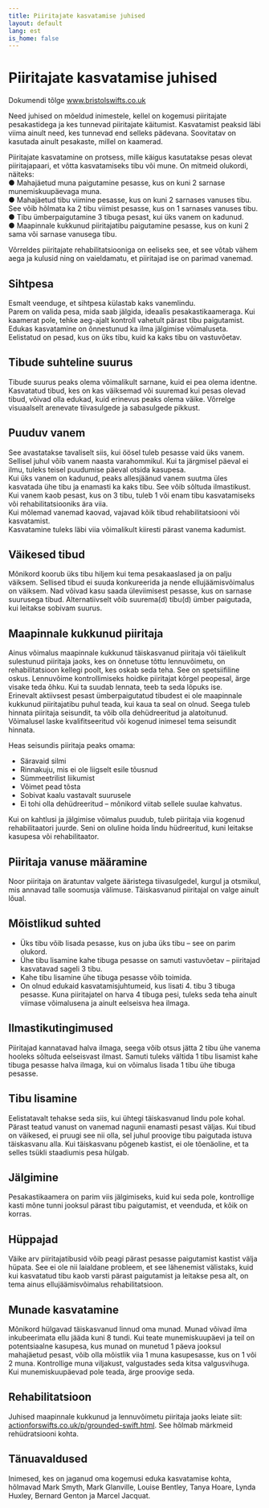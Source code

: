 ```yaml
---
title: Piiritajate kasvatamise juhised
layout: default
lang: est
is_home: false
---
```


# Piiritajate kasvatamise juhised

Dokumendi tõlge <a href="https://www.bristolswifts.co.uk/wp-content/uploads/2020/08/Swift-fostering-guidelines.pdf" target="_blank">www.bristolswifts.co.uk</a>


Need juhised on mõeldud inimestele, kellel on kogemusi piiritajate pesakastidega ja kes tunnevad piiritajate käitumist. Kasvatamist peaksid läbi viima ainult need, kes tunnevad end selleks pädevana. Soovitatav on kasutada ainult pesakaste, millel on kaamerad.

Piiritajate kasvatamine on protsess, mille käigus kasutatakse pesas olevat piiritajapaari, et võtta kasvatamiseks tibu või mune. On mitmeid olukordi, näiteks:  
● Mahajäetud muna paigutamine pesasse, kus on kuni 2 sarnase munemiskuupäevaga muna.  
● Mahajäetud tibu viimine pesasse, kus on kuni 2 sarnases vanuses tibu. See võib hõlmata ka 2 tibu viimist pesasse, kus on 1 sarnases vanuses tibu.  
● Tibu ümberpaigutamine 3 tibuga pesast, kui üks vanem on kadunud.  
● Maapinnale kukkunud piiritajatibu paigutamine pesasse, kus on kuni 2 sama või sarnase vanusega tibu.  

Võrreldes piiritajate rehabilitatsiooniga on eeliseks see, et see võtab vähem aega ja kulusid ning on vaieldamatu, et piiritajad ise on parimad vanemad.

## Sihtpesa  
Esmalt veenduge, et sihtpesa külastab kaks vanemlindu.  
Parem on valida pesa, mida saab jälgida, ideaalis pesakastikaameraga. Kui kaamerat pole, tehke aeg-ajalt kontroll vahetult pärast tibu paigutamist.  
Edukas kasvatamine on õnnestunud ka ilma jälgimise võimaluseta.  
Eelistatud on pesad, kus on üks tibu, kuid ka kaks tibu on vastuvõetav.

## Tibude suhteline suurus  
Tibude suurus peaks olema võimalikult sarnane, kuid ei pea olema identne. Kasvatatud tibud, kes on kas väiksemad või suuremad kui pesas olevad tibud, võivad olla edukad, kuid erinevus peaks olema väike. Võrrelge visuaalselt arenevate tiivasulgede ja sabasulgede pikkust.

## Puuduv vanem  
See avastatakse tavaliselt siis, kui öösel tuleb pesasse vaid üks vanem. Sellisel juhul võib vanem naasta varahommikul. Kui ta järgmisel päeval ei ilmu, tuleks teisel puudumise päeval otsida kasupesa.  
Kui üks vanem on kadunud, peaks allesjäänud vanem suutma üles kasvatada ühe tibu ja enamasti ka kaks tibu. See võib sõltuda ilmastikust.  
Kui vanem kaob pesast, kus on 3 tibu, tuleb 1 või enam tibu kasvatamiseks või rehabilitatsiooniks ära viia.  
Kui mõlemad vanemad kaovad, vajavad kõik tibud rehabilitatsiooni või kasvatamist.  
Kasvatamine tuleks läbi viia võimalikult kiiresti pärast vanema kadumist.

## Väikesed tibud  
Mõnikord koorub üks tibu hiljem kui tema pesakaaslased ja on palju väiksem. Sellised tibud ei suuda konkureerida ja nende ellujäämisvõimalus on väiksem. Nad võivad kasu saada üleviimisest pesasse, kus on sarnase suurusega tibud. Alternatiivselt võib suurema(d) tibu(d) ümber paigutada, kui leitakse sobivam suurus.

## Maapinnale kukkunud piiritaja  
Ainus võimalus maapinnale kukkunud täiskasvanud piiritaja või täielikult sulestunud piiritaja jaoks, kes on õnnetuse tõttu lennuvõimetu, on rehabilitatsioon kellegi poolt, kes oskab seda teha. See on spetsiifiline oskus. Lennuvõime kontrollimiseks hoidke piiritajat kõrgel peopesal, ärge visake teda õhku. Kui ta suudab lennata, teeb ta seda lõpuks ise.  
Erinevalt aktiivsest pesast ümberpaigutatud tibudest ei ole maapinnale kukkunud piiritajatibu puhul teada, kui kaua ta seal on olnud. Seega tuleb hinnata piiritaja seisundit, ta võib olla dehüdreeritud ja alatoitunud. Võimalusel laske kvalifitseeritud või kogenud inimesel tema seisundit hinnata.  

Heas seisundis piiritaja peaks omama:  
- Säravaid silmi  
- Rinnakuju, mis ei ole liigselt esile tõusnud  
- Sümmeetrilist liikumist  
- Võimet pead tõsta  
- Sobivat kaalu vastavalt suurusele  
- Ei tohi olla dehüdreeritud – mõnikord viitab sellele suulae kahvatus.  

Kui on kahtlusi ja jälgimise võimalus puudub, tuleb piiritaja viia kogenud rehabilitaatori juurde. Seni on oluline hoida lindu hüdreeritud, kuni leitakse kasupesa või rehabilitaator.

## Piiritaja vanuse määramine  
Noor piiritaja on äratuntav valgete ääristega tiivasulgedel, kurgul ja otsmikul, mis annavad talle soomusja välimuse. Täiskasvanud piiritajal on valge ainult lõual.

## Mõistlikud suhted  
- Üks tibu võib lisada pesasse, kus on juba üks tibu – see on parim olukord.  
- Ühe tibu lisamine kahe tibuga pesasse on samuti vastuvõetav – piiritajad kasvatavad sageli 3 tibu.  
- Kahe tibu lisamine ühe tibuga pesasse võib toimida.  
- On olnud edukaid kasvatamisjuhtumeid, kus lisati 4. tibu 3 tibuga pesasse. Kuna piiritajatel on harva 4 tibuga pesi, tuleks seda teha ainult viimase võimalusena ja ainult eelseisva hea ilmaga.

## Ilmastikutingimused  
Piiritajad kannatavad halva ilmaga, seega võib otsus jätta 2 tibu ühe vanema hooleks sõltuda eelseisvast ilmast. Samuti tuleks vältida 1 tibu lisamist kahe tibuga pesasse halva ilmaga, kui on võimalus lisada 1 tibu ühe tibuga pesasse.

## Tibu lisamine  
Eelistatavalt tehakse seda siis, kui ühtegi täiskasvanud lindu pole kohal. Pärast teatud vanust on vanemad nagunii enamasti pesast väljas. Kui tibud on väikesed, ei pruugi see nii olla, sel juhul proovige tibu paigutada istuva täiskasvanu alla. Kui täiskasvanu põgeneb kastist, ei ole tõenäoline, et ta selles tsükli staadiumis pesa hülgab.

## Jälgimine  
Pesakastikaamera on parim viis jälgimiseks, kuid kui seda pole, kontrollige kasti mõne tunni jooksul pärast tibu paigutamist, et veenduda, et kõik on korras.

## Hüppajad  
Väike arv piiritajatibusid võib peagi pärast pesasse paigutamist kastist välja hüpata. See ei ole nii laialdane probleem, et see lähenemist välistaks, kuid kui kasvatatud tibu kaob varsti pärast paigutamist ja leitakse pesa alt, on tema ainus ellujäämisvõimalus rehabilitatsioon.

## Munade kasvatamine  
Mõnikord hülgavad täiskasvanud linnud oma munad. Munad võivad ilma inkubeerimata ellu jääda kuni 8 tundi. Kui teate munemiskuupäevi ja teil on potentsiaalne kasupesa, kus munad on munetud 1 päeva jooksul mahajäetud pesast, võib olla mõistlik viia 1 muna kasupesasse, kus on 1 või 2 muna. Kontrollige muna viljakust, valgustades seda kitsa valgusvihuga.  
Kui munemiskuupäevad pole teada, ärge proovige seda.

## Rehabilitatsioon  
Juhised maapinnale kukkunud ja lennuvõimetu piiritaja jaoks leiate siit: [actionforswifts.co.uk/p/grounded-swift.html](../assets/texts/actionforswifts.co.uk/p/grounded-swift.html). See hõlmab märkmeid rehüdratsiooni kohta.

## Tänuavaldused  
Inimesed, kes on jaganud oma kogemusi eduka kasvatamise kohta, hõlmavad Mark Smyth, Mark Glanville, Louise Bentley, Tanya Hoare, Lynda Huxley, Bernard Genton ja Marcel Jacquat.